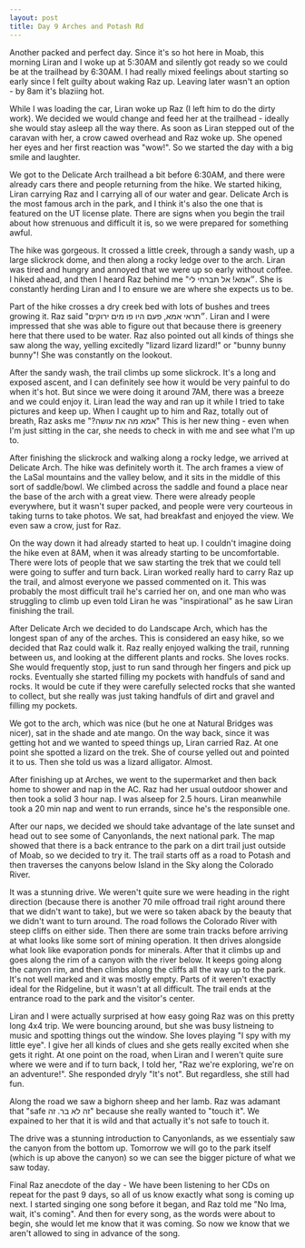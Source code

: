 ```yaml
---
layout: post
title: Day 9 Arches and Potash Rd
---
```


Another packed and perfect day. Since it's so hot here in Moab, this morning Liran and I woke up at 5:30AM and silently got ready so we could be at the trailhead by 6:30AM. I had really mixed feelings about starting so early since I felt guilty about waking Raz up. Leaving later wasn't an option - by 8am it's blaziing hot.

While I was loading the car, Liran woke up Raz (I left him to do the dirty work). We decided we would change and feed her at the trailhead - ideally she would stay asleep all the way there. As soon as Liran stepped out of the caravan with her, a crow cawed overhead and Raz woke up. She opened her eyes and her first reaction was "wow!". So we started the day with a big smile and laughter.

We got to the Delicate Arch trailhead a bit before 6:30AM, and there were already cars there and people returning from the hike. We started hiking, Liran carrying Raz and I carrying all of our water and gear. Delicate Arch is the most famous arch in the park, and I think it's also the one that is featured on the UT license plate. There are signs when you begin the trail about how strenuous and difficult it is, so we were prepared for something awful. 

The hike was gorgeous. It crossed a little creek, through a sandy wash, up a large slickrock dome, and then along a rocky ledge over to the arch. Liran was tired and hungry and annoyed that we were up so early without coffee. I hiked ahead, and then I heard Raz behind me "״אמא! אל תברחי לי. She is constantly herding Liran and I to ensure we are where she expects us to be.

Part of the hike crosses a dry creek bed with lots of bushes and trees growing it. Raz said "״תראי אמא, פעם היו פו מים ירוקים. Liran and I were impressed that she was able to figure out that because there is greenery here that there used to be water. Raz also pointed out all kinds of things she saw along the way, yelling excitedly "lizard lizard lizard!" or "bunny bunny bunny"! She was constantly on the lookout.

After the sandy wash, the trail climbs up some slickrock. It's a long and exposed ascent, and I can definitely see how it would be very painful to do when it's hot. But since we were doing it around 7AM, there was a breeze and we could enjoy it. Liran lead the way and ran up it while I tried to take pictures and keep up. When I caught up to him and Raz, totally out of breath, Raz asks me "?אמא מה את עושה" This is her new thing - even when I'm just sitting in the car, she needs to check in with me and see what I'm up to.

After finishing the slickrock and walking along a rocky ledge, we arrived at Delicate Arch. The hike was definitely worth it. The arch frames a view of the LaSal mountains and the valley below, and it sits in the middle of this sort of saddle/bowl. We climbed across the saddle and found a place near the base of the arch with a great view. There were already people everywhere, but it wasn't super packed, and people were very courteous in taking turns to take photos. We sat, had breakfast and enjoyed the view. We even saw a crow, just for Raz.

On the way down it had already started to heat up. I couldn't imagine doing the hike even at 8AM, when it was already starting to be uncomfortable. There were lots of people that we saw starting the trek that we could tell were going to suffer and turn back. Liran worked really hard to carry Raz up the trail, and almost everyone we passed commented on it. This was probably the most difficult trail he's carried her on, and one man who was struggling to climb up even told Liran he was "inspirational" as he saw Liran finishing the trail. 

After Delicate Arch we decided to do Landscape Arch, which has the longest span of any of the arches. This is considered an easy hike, so we decided that Raz could walk it. Raz really enjoyed walking the trail, running between us, and looking at the different plants and rocks. She loves rocks. She would frequently stop, just to run sand through her fingers and pick up rocks. Eventually she started filling my pockets with handfuls of sand and rocks. It would be cute if they were carefully selected rocks that she wanted to collect, but she really was just taking handfuls of dirt and gravel and filling my pockets.

We got to the arch, which was nice (but he one at Natural Bridges was nicer), sat in the shade and ate mango. On the way back, since it was getting hot and we wanted to speed things up, Liran carried Raz. At one point she spotted a lizard on the trek. She of course yelled out and pointed it to us. Then she told us was a lizard alligator. Almost.

After finishing up at Arches, we went to the supermarket and then back home to shower and nap in the AC. Raz had her usual outdoor shower and then took a solid 3 hour nap. I was alseep for 2.5 hours. Liran meanwhile took a 20 min nap and went to run errands, since he's the responsible one.

After our naps, we decided we should take advantage of the late sunset and head out to see some of Canyonlands, the next national park. The map showed that there is a back entrance to the park on a dirt trail just outside of Moab, so we decided to try it. The trail starts off as a road to Potash and then traverses the canyons below Island in the Sky along the Colorado River.

It was a stunning drive. We weren't quite sure we were heading in the right direction (because there is another 70 mile offroad trail right around there that we didn't want to take), but we were so taken aback by the beauty that we didn't want to turn around. The road follows the Colorado River with steep cliffs on either side. Then there are some train tracks before arriving at what looks like some sort of mining operation. It then drives alongside what look like evaporation ponds for minerals. After that it climbs up and goes along the rim of a canyon with the river below. It keeps going along the canyon rim, and then climbs along the cliffs all the way up to the park. It's not well marked and it was mostly empty. Parts of it weren't exactly ideal for the Ridgeline, but it wasn't at all difficult. The trail ends at the entrance road to the park and the visitor's center.

Liran and I were actually surprised at how easy going Raz was on this pretty long 4x4 trip. We were bouncing around, but she was busy listneing to music and spotting things out the window. She loves playing "I spy with my little eye". I give her all kinds of clues and she gets really excited when she gets it right. At one point on the road, when Liran and I weren't quite sure where we were and if to turn back, I told her, "Raz we're exploring, we're on an adventure!". She responded dryly "It's not". But regardless, she still had fun. 

Along the road we saw a bighorn sheep and her lamb. Raz was adamant that "safe זה לא בר. זה" because she really wanted to "touch it". We expained to her that it is wild and that actually it's not safe to touch it. 

The drive was a stunning introduction to Canyonlands, as we essentialy saw the canyon from the bottom up. Tomorrow we will go to the park itself (which is up above the canyon) so we can see the bigger picture of what we saw today. 

Final Raz anecdote of the day - We have been listening to her CDs on repeat for the past 9 days, so all of us know exactly what song is coming up next. I started singing one song before it began, and Raz told me "No Ima, wait, it's coming". And then for every song, as the words were about to begin, she would let me know that it was coming. So now we know that we aren't allowed to sing in advance of the song. 


